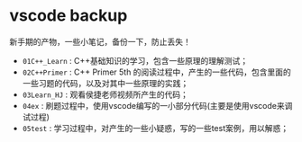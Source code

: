 # vscode backup
新手期的产物，一些小笔记，备份一下，防止丢失！

* `01C++_Learn` : C++基础知识的学习，包含一些原理的理解测试；
* `02C++Primer` : C++ Primer 5th 的阅读过程中，产生的一些代码，包含里面的一些习题的代码，以及对其中一些原理的实践；
* `03Learn_HJ` : 观看侯捷老师视频所产生的代码；
* `04ex` : 刷题过程中，使用vscode编写的一小部分代码(主要是使用vscode来调试过程)
* `05test` : 学习过程中，对产生的一些小疑惑，写的一些test案例，用以解惑；